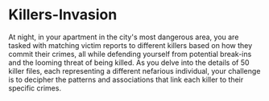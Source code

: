 # Killers-Invasion
At night, in your apartment in the city's most dangerous area, you are tasked with matching victim reports to different killers based on how they commit their crimes, all while defending yourself from potential break-ins and the looming threat of being killed. As you delve into the details of 50 killer files, each representing a different nefarious individual, your challenge is to decipher the patterns and associations that link each killer to their specific crimes.
